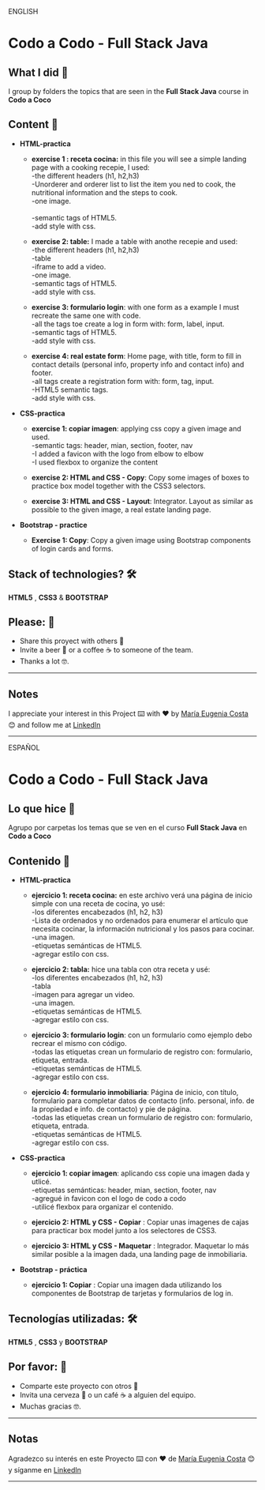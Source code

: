 ENGLISH

# Codo a Codo - Full Stack Java

## What I did 🚀

I group by folders the topics that are seen in the **Full Stack Java** course in **Codo a Coco**

## Content 🚀

* **HTML-practica**

  * **exercise 1 : receta cocina:** in this file you will see a simple landing page with a cooking recepie, I used: <br> 
  -the different headers (h1, h2,h3) <br> 
  -Unorderer and orderer list to list the item you ned to cook, the nutritional information and the steps to cook. <br>
  -one image. <br>  
  -semantic tags of HTML5.<br> 
  -add style with css. <br>

  * **exercise 2: table:** I made a table with anothe recepie and used: <br>
  -the different headers (h1, h2,h3) <br> 
  -table <br> 
  -iframe to add a video. <br>
  -one image. <br> 
  -semantic tags of HTML5.<br>
  -add style with css. <br>

  * **exercise 3: formulario login**: with one form as a example I must recreate the same one with code.<br>
  -all the tags toe create a log in form with: form, label, input. <br>
  -semantic tags of HTML5.<br>
  -add style with css. <br>
  
  * **exercise 4: real estate form**: Home page, with title, form to fill in contact details (personal info, property info and contact info) and footer. <br>
  -all tags create a registration form with: form, tag, input. <br>
  -HTML5 semantic tags.<br>
  -add style with css. <br>

* **CSS-practica**

  * **exercise 1: copiar imagen**: applying css copy a given image and used. <br>
  -semantic tags: header, mian, section, footer, nav <br>
  -I added a favicon with the logo from elbow to elbow <br>
  -I used flexbox to organize the content <br>
  
  * **exercise 2: HTML and CSS - Copy**: Copy some images of boxes to practice box model together with the CSS3 selectors.
  
  * **exercise 3: HTML and CSS - Layout**: Integrator. Layout as similar as possible to the given image, a real estate landing page.

* **Bootstrap - practice**

  * **Exercise 1: Copy**: Copy a given image using Bootstrap components of login cards and forms.

## Stack of technologies?  🛠️

**HTML5** , **CSS3** & **BOOTSTRAP**

## Please: 🎁

* Share this proyect with others 📢
* Invite a beer 🍺 or a coffee ☕  to someone of the team. 
* Thanks a lot 🤓.

---
## Notes
I appreciate your interest in this Project ⌨️ with ❤️ by [María Eugenia Costa](https://github.com/eugenia1984) 😊 and follow me at [LinkedIn](http://www.linkedin.com/in/maríaeugeniacosta) 

---

ESPAÑOL

# Codo a Codo - Full Stack Java

## Lo que hice 🚀

Agrupo por carpetas los temas que se ven en el curso **Full Stack Java** en **Codo a Coco**

## Contenido 🚀

* **HTML-practica**

  * **ejercicio 1: receta cocina:** en este archivo verá una página de inicio simple con una receta de cocina, yo usé: <br>
  -los diferentes encabezados (h1, h2, h3) <br>
  -Lista de ordenados y no ordenados para enumerar el artículo que necesita cocinar, la información nutricional y los pasos para cocinar. <br>
  -una imagen. <br>
  -etiquetas semánticas de HTML5. <br>
  -agregar estilo con css. <br>

  * **ejercicio 2: tabla:** hice una tabla con otra receta y usé: <br>
  -los diferentes encabezados (h1, h2, h3) <br>
  -tabla <br>
  -imagen para agregar un video. <br>
  -una imagen. <br>
  -etiquetas semánticas de HTML5. <br>
  -agregar estilo con css. <br>

  * **ejercicio 3: formulario login**: con un formulario como ejemplo debo recrear el mismo con código. <br>
  -todas las etiquetas crean un formulario de registro con: formulario, etiqueta, entrada. <br>
  -etiquetas semánticas de HTML5. <br>
  -agregar estilo con css. <br>
  
  * **ejercicio 4: formulario inmobiliaria**: Página de inicio, con título, formulario para completar datos de contacto (info. personal, info. de la propiedad e info. de contacto) y pie de página. <br>
  -todas las etiquetas crean un formulario de registro con: formulario, etiqueta, entrada. <br>
  -etiquetas semánticas de HTML5. <br>
  -agregar estilo con css. <br>

* **CSS-practica**

  * **ejercicio 1: copiar imagen**: aplicando css copie una imagen dada y utlicé.<br>
  -etiquetas semánticas: header, mian, section, footer, nav <br>
  -agregué in favicon con el logo de codo a codo <br>
  -utilicé flexbox para organizar el contenido.
  
  * **ejercicio 2: HTML y CSS - Copiar** : Copiar unas imagenes de cajas para practicar box model junto a los selectores de CSS3.
  
  * **ejercicio 3: HTML y CSS - Maquetar** : Integrador. Maquetar lo más similar posible a la imagen dada, una landing page de inmobiliaria. 

* **Bootstrap - práctica**

  * **ejercicio 1: Copiar** : Copiar una imagen dada utilizando los componentes de Bootstrap de tarjetas y formularios de log in.


## Tecnologías utilizadas: 🛠️

**HTML5** , **CSS3** y **BOOTSTRAP**

## Por favor: 🎁

* Comparte este proyecto con otros 📢
* Invita una cerveza 🍺 o un café ☕ a alguien del equipo.
* Muchas gracias 🤓.

---
## Notas
Agradezco su interés en este Proyecto ⌨️ con ❤️ de [María Eugenia Costa](https://github.com/eugenia1984) 😊 y síganme en [LinkedIn](http://www.linkedin.com/in/maríaeugeniacosta)

---


